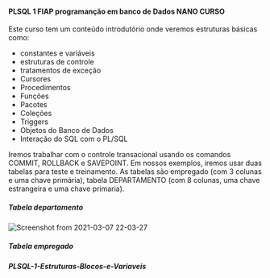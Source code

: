 #### PLSQL 1  FIAP programanção em banco de Dados NANO CURSO

Este curso tem um conteúdo introdutório onde veremos estruturas básicas como:

- constantes e variáveis
- estruturas de controle
- tratamentos de exceção
- Cursores
- Procedimentos
-  Funções    	   	   
- Pacotes    	   	   
- Coleções    	   	   
- Triggers    	   	   
- Objetos do Banco de Dados
- Interação do SQL com o PL/SQL

Iremos trabalhar com o controle transacional usando os comandos COMMIT, ROLLBACK e SAVEPOINT.  Em nossos exemplos, iremos usar duas tabelas  para teste e treinamento. As tabelas são empregado (com 3 colunas e uma chave primária), tabela DEPARTAMENTO (com 8 colunas, uma chave estrangeira e uma chave primaria).  

##### Tabela departamento

![Screenshot from 2021-03-07 22-03-27](https://user-images.githubusercontent.com/70338213/110262298-09205a00-7f92-11eb-8278-565b03ee3af8.png)


##### Tabela  empregado



##### PLSQL-1-Estruturas-Blocos-e-Variaveis
